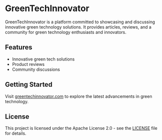 # GreenTechInnovator

GreenTechInnovator is a platform committed to showcasing and discussing innovative green technology solutions. It provides articles, reviews, and a community for green technology enthusiasts and innovators.

## Features
- Innovative green tech solutions
- Product reviews
- Community discussions

## Getting Started
Visit [greentechinnovator.com](https://greentechinnovator.com) to explore the latest advancements in green technology.

## License
This project is licensed under the Apache License 2.0 - see the [LICENSE](LICENSE) file for details.
